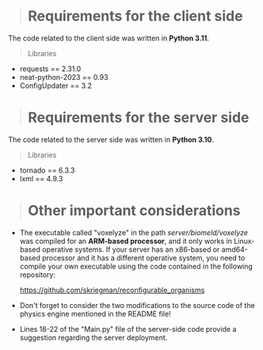 > # Requirements for the client side

The code related to the client side was written in **Python 3.11**.

> Libraries
* requests == 2.31.0
* neat-python-2023 == 0.93
* ConfigUpdater == 3.2

> # Requirements for the server side

The code related to the server side was written in **Python 3.10**.

> Libraries
* tornado == 6.3.3 
* lxml == 4.9.3

> # Other important considerations

* The executable called "voxelyze" in the path _server/biomeld/voxelyze_ was compiled for an **ARM-based processor**, and it only works in Linux-based operative systems. If your server has an x86-based or amd64-based processor and it has a different operative system, you need to compile your own executable using the code contained in the following repository:
  
  https://github.com/skriegman/reconfigurable_organisms
  
* Don't forget to consider the two modifications to the source code of the physics engine mentioned in the README file!

* Lines 18-22 of the "Main.py" file of the server-side code provide a suggestion regarding the server deployment.
